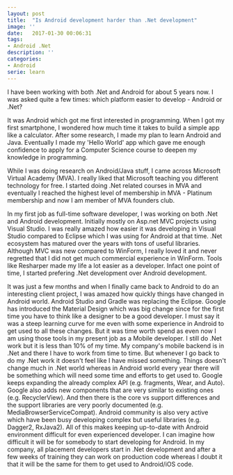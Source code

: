 ```yaml
---
layout: post
title:  "Is Android development harder than .Net development"
image: ''
date:   2017-01-30 00:06:31
tags:
- Android .Net
description: ''
categories:
- Android
serie: learn
---
```


I have been working with both .Net and Android for about 5 years now. I was asked quite a few times: which platform easier to develop - Android or .Net?

It was Android which got me first interested in programming. When I got my first smartphone, I wondered how much time it takes to build a simple app like a calculator. After some research, I made my plan to learn Android and Java. Eventually I made my 'Hello World' app which gave me enough confidence to apply for a Computer Science course to deepen my knowledge in programming.

 
While I was doing research on Android/Java stuff, I came across Microsoft Virtual Academy (MVA). I really liked that Microsoft teaching you different technology for free. I started doing .Net related courses in MVA and eventually I reached the highest level of membership in MVA - Platinum membership and now I am member of MVA founders club. 

In my first job as full-time software developer, I was working on both .Net and Android development. Initially mostly on Asp.net MVC projects using Visual Studio. I was really amazed how easier it was developing in Visual Studio compared to Eclipse which I was using for Android at that time. .Net ecosystem has matured over the years with tons of useful libraries. Although MVC was new compared to WinForm, I really loved it and never regretted that I did not get much commercial experience in WinForm. Tools like Resharper made my life a lot easier as a developer. Infact one point of time, I started prefering .Net development over Android development. 

It was just a few months and when I finally came back to Android to do an interesting client project, I was amazed how quickly things have changed in Android world. Android Studio and Gradle was replacing the Eclipse. Google has introduced the Material Design which was big change since for the first time you have to think like a designer to be a good developer. I must say it was a steep learning curve for me even with some experience in Android to get used to all these changes. But it was time worth spend as even now I am using those tools in my present job as a Mobile developer. I still do .Net work but it is less than 10% of my time. My company's mobile backend is in .Net and there I have to work from time to time. But whenever I go back to do my .Net work it doesn't feel like I have missed something. Things doesn't change much in .Net world whereas in Android world every year there will be something which will need some time and efforts to get used to. Google keeps expanding the already complex API (e.g. fragments, Wear, and Auto). Google also adds new components that are very similar to existing ones (e.g. RecyclerView). And then there is the core vs support differences and the support libraries are very poorly documented (e.g. MediaBrowserServiceCompat). Android community is also very active which have been busy developing complex but useful libraries (e.g. Dagger2, RxJava2). All of this makes keeping up-to-date with Android environment difficult for even experienced developer. I can imagine how difficult it will be for somebody to start developing for Android. In my company, all placement developers start in .Net development and after a few weeks of training they can work on production code whereas I doubt it that it will be the same for them to get used to Android/iOS code. 

